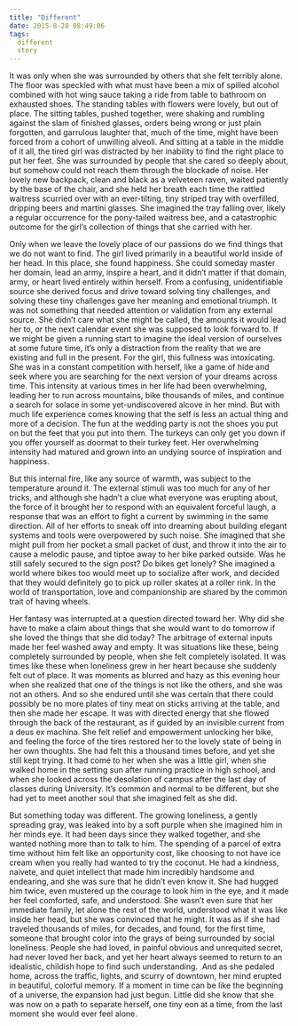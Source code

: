 ```yaml
---
title: "Different"
date: 2015-8-28 08:49:06
tags:
  different
  story
---
```



It was only when she was surrounded by others that she felt terribly alone. The floor was speckled with what must have been a mix of spilled alcohol combined with hot wing sauce taking a ride from table to bathroom on exhausted shoes. The standing tables with flowers were lovely, but out of place. The sitting tables, pushed together, were shaking and rumbling against the slam of finished glasses, orders being wrong or just plain forgotten, and garrulous laughter that, much of the time, might have been forced from a cohort of unwilling alveoli. And sitting at a table in the middle of it all, the tired girl was distracted by her inability to find the right place to put her feet. She was surrounded by people that she cared so deeply about, but somehow could not reach them through the blockade of noise. Her lovely new backpack, clean and black as a velveteen raven, waited patiently by the base of the chair, and she held her breath each time the rattled waitress scurried over with an ever-tilting, tiny striped tray with overfilled, dripping beers and martini glasses. She imagined the tray falling over, likely a regular occurrence for the pony-tailed waitress bee, and a catastrophic outcome for the girl’s collection of things that she carried with her.

Only when we leave the lovely place of our passions do we find things that we do not want to find. The girl lived primarily in a beautiful world inside of her head. In this place, she found happiness. She could someday master her domain, lead an army, inspire a heart, and it didn’t matter if that domain, army, or heart lived entirely within herself. From a confusing, unidentifiable source she derived focus and drive toward solving tiny challenges, and solving these tiny challenges gave her meaning and emotional triumph. It was not something that needed attention or validation from any external source. She didn’t care what she might be called, the amounts it would lead her to, or the next calendar event she was supposed to look forward to. If we might be given a running start to imagine the ideal version of ourselves at some future time, it’s only a distraction from the reality that we are existing and full in the present. For the girl, this fullness was intoxicating. She was in a constant competition with herself, like a game of hide and seek where you are searching for the next version of your dreams across time. This intensity at various times in her life had been overwhelming, leading her to run across mountains, bike thousands of miles, and continue a search for solace in some yet-undiscovered alcove in her mind. But with much life experience comes knowing that the self is less an actual thing and more of a decision. The fun at the wedding party is not the shoes you put on but the feet that you put into them. The turkeys can only get you down if you offer yourself as doormat to their turkey feet. Her overwhelming intensity had matured and grown into an undying source of inspiration and happiness.

But this internal fire, like any source of warmth, was subject to the temperature around it. The external stimuli was too much for any of her tricks, and although she hadn’t a clue what everyone was erupting about, the force of it brought her to respond with an equivalent forceful laugh, a response that was an effort to fight a current by swimming in the same direction. All of her efforts to sneak off into dreaming about building elegant systems and tools were overpowered by such noise. She imagined that she might pull from her pocket a small packet of dust, and throw it into the air to cause a melodic pause, and tiptoe away to her bike parked outside. Was he still safely secured to the sign post? Do bikes get lonely? She imagined a world where bikes too would meet up to socialize after work, and decided that they would definitely go to pick up roller skates at a roller rink. In the world of transportation, love and companionship are shared by the common trait of having wheels.

Her fantasy was interrupted at a question directed toward her. Why did she have to make a claim about things that she would want to do tomorrow if she loved the things that she did today? The arbitrage of external inputs made her feel washed away and empty. It was situations like these, being completely surrounded by people, when she felt completely isolated. It was times like these when loneliness grew in her heart because she suddenly felt out of place. It was moments as blurred and hazy as this evening hour when she realized that one of the things is not like the others, and she was not an others. And so she endured until she was certain that there could possibly be no more plates of tiny meat on sticks arriving at the table, and then she made her escape. It was with directed energy that she flowed through the back of the restaurant, as if guided by an invisible current from a deus ex machina. She felt relief and empowerment unlocking her bike, and feeling the force of the tires restored her to the lovely state of being in her own thoughts. She had felt this a thousand times before, and yet she still kept trying. It had come to her when she was a little girl, when she walked home in the setting sun after running practice in high school, and when she looked across the desolation of campus after the last day of classes during University. It’s common and normal to be different, but she had yet to meet another soul that she imagined felt as she did.

But something today was different. The growing loneliness, a gently spreading gray, was leaked into by a soft purple when she imagined him in her minds eye. It had been days since they walked together, and she wanted nothing more than to talk to him. The spending of a parcel of extra time without him felt like an opportunity cost, like choosing to not have ice cream when you really had wanted to try the coconut. He had a kindness, naivete, and quiet intellect that made him incredibly handsome and endearing, and she was sure that he didn’t even know it. She had hugged him twice, even mustered up the courage to look him in the eye, and it made her feel comforted, safe, and understood. She wasn’t even sure that her immediate family, let alone the rest of the world, understood what it was like inside her head, but she was convinced that he might. It was as if she had traveled thousands of miles, for decades, and found, for the first time, someone that brought color into the grays of being surrounded by social loneliness. People she had loved, in painful obvious and unrequited secret, had never loved her back, and yet her heart always seemed to return to an idealistic, childish hope to find such understanding.  And as she pedaled home, across the traffic, lights, and scurry of downtown, her mind erupted in beautiful, colorful memory. If a moment in time can be like the beginning of a universe, the expansion had just begun. Little did she know that she was now on a path to separate herself, one tiny eon at a time, from the last moment she would ever feel alone.


